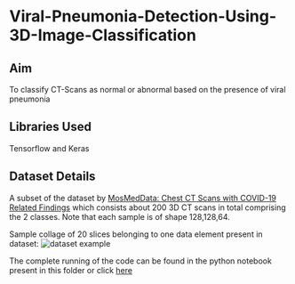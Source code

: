 # Viral-Pneumonia-Detection-Using-3D-Image-Classification

## Aim 
To classify CT-Scans as normal or abnormal based on the presence of viral pneumonia

## Libraries Used
Tensorflow and Keras

## Dataset Details 
A subset of the dataset by [MosMedData: Chest CT Scans with COVID-19 Related Findings](https://www.medrxiv.org/content/10.1101/2020.05.20.20100362v1) which consists about 200 3D CT scans in total comprising the 2 classes. Note that each sample is of shape 128,128,64.

Sample collage of 20 slices belonging to one data element present in dataset: 
![dataset example](https://user-images.githubusercontent.com/57295909/183475654-6ab26f00-534d-4fca-bd51-06ce480ffcab.png)

The complete running of the code can be found in the python notebook present in this folder or click [here](https://github.com/prashu316/Viral-Pneumonia-Detection-Using-3D-Image-Classification/blob/main/3d%20Image%20Classifaction.ipynb)
